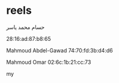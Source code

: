 # reels


حسام محمد ياسر

28:16:ad:87:b8:65

Mahmoud Abdel-Gawad
74:70:fd:3b:d4:d6

Mahmoud Omar
02:6c:1b:21:cc:73


my
